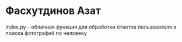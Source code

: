 # Фасхутдинов Азат
index.py - облачная функция для обработки ответов пользователя и поиска фотографий по человеку
